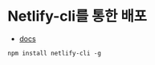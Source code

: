 # Netlify-cli를 통한 배포
- [docs](https://docs.netlify.com/cli/get-started/)

```
npm install netlify-cli -g
```